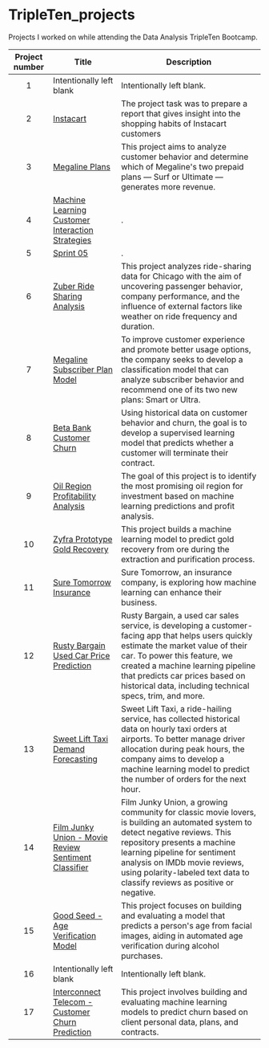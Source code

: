 # TripleTen_projects
Projects I worked on while attending the Data Analysis TripleTen Bootcamp.


| Project number | Title | Description |
| :-----------: | ----------- |----------- |
| 1 | Intentionally left blank | Intentionally left blank. |
| 2 | [Instacart](https://github.com/zarina-perez/TripleTen_projects/tree/main/02-EDA_project) | The project task was to prepare a report that gives insight into the shopping habits of Instacart customers |
| 3 | [Megaline Plans](https://github.com/mbussone/Data_projects_TripleTen/tree/main/Sprint03) | This project aims to analyze customer behavior and determine which of Megaline's two prepaid plans — Surf or Ultimate — generates more revenue. |
| 4 | [Machine Learning Customer Interaction Strategies](https://github.com/mbussone/Data_projects_TripleTen/tree/main/Sprint04) | . |
| 5 | [Sprint 05](https://github.com/mbussone/Data_projects_TripleTen/tree/main/Sprint05) | . |
| 6 | [Zuber Ride Sharing Analysis](https://github.com/mbussone/Data_projects_TripleTen/tree/main/Sprint06) | This project analyzes ride-sharing data for Chicago with the aim of uncovering passenger behavior, company performance, and the influence of external factors like weather on ride frequency and duration. |
| 7 | [Megaline Subscriber Plan Model](https://github.com/mbussone/Data_projects_TripleTen/tree/main/Sprint07) | To improve customer experience and promote better usage options, the company seeks to develop a classification model that can analyze subscriber behavior and recommend one of its two new plans: Smart or Ultra. |
| 8 | [Beta Bank Customer Churn](https://github.com/mbussone/Data_projects_TripleTen/tree/main/Sprint08) | Using historical data on customer behavior and churn, the goal is to develop a supervised learning model that predicts whether a customer will terminate their contract. |
| 9 | [Oil Region Profitability Analysis](https://github.com/mbussone/Data_projects_TripleTen/tree/main/Sprint09) | The goal of this project is to identify the most promising oil region for investment based on machine learning predictions and profit analysis. |
| 10 | [Zyfra Prototype Gold Recovery](https://github.com/mbussone/Data_projects_TripleTen/tree/main/Sprint10) | This project builds a machine learning model to predict gold recovery from ore during the extraction and purification process. |
| 11 | [Sure Tomorrow Insurance](https://github.com/mbussone/Data_projects_TripleTen/tree/main/Sprint11) | Sure Tomorrow, an insurance company, is exploring how machine learning can enhance their business. |
| 12 | [Rusty Bargain Used Car Price Prediction](https://github.com/mbussone/Data_projects_TripleTen/tree/main/Sprint12) | Rusty Bargain, a used car sales service, is developing a customer-facing app that helps users quickly estimate the market value of their car. To power this feature, we created a machine learning pipeline that predicts car prices based on historical data, including technical specs, trim, and more. |
| 13 | [Sweet Lift Taxi Demand Forecasting](https://github.com/mbussone/Data_projects_TripleTen/tree/main/Sprint13) | Sweet Lift Taxi, a ride-hailing service, has collected historical data on hourly taxi orders at airports. To better manage driver allocation during peak hours, the company aims to develop a machine learning model to predict the number of orders for the next hour. |
| 14 | [Film Junky Union - Movie Review Sentiment Classifier](https://github.com/mbussone/Data_projects_TripleTen/tree/main/Sprint14) | Film Junky Union, a growing community for classic movie lovers, is building an automated system to detect negative reviews. This repository presents a machine learning pipeline for sentiment analysis on IMDb movie reviews, using polarity-labeled text data to classify reviews as positive or negative. |
| 15 | [Good Seed - Age Verification Model](https://github.com/mbussone/Data_projects_TripleTen/tree/main/Sprint15) | This project focuses on building and evaluating a model that predicts a person's age from facial images, aiding in automated age verification during alcohol purchases. |
| 16 | Intentionally left blank | Intentionally left blank. |
| 17 | [Interconnect Telecom - Customer Churn Prediction](https://github.com/mbussone/Data_projects_TripleTen/tree/main/Sprint17) | This project involves building and evaluating machine learning models to predict churn based on client personal data, plans, and contracts. |
